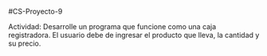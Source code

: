 #CS-Proyecto-9

Actividad: Desarrolle un programa que funcione como una caja registradora. El usuario debe de ingresar el producto que lleva, la cantidad y su precio.
